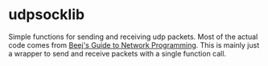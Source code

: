 # udpsocklib
Simple functions for sending and receiving udp packets.
Most of the actual code comes from [Beej's Guide to Network Programming](http://beej.us/guide/bgnet/output/html/multipage/index.html).
This is mainly just a wrapper to send and receive packets with a single function call.
